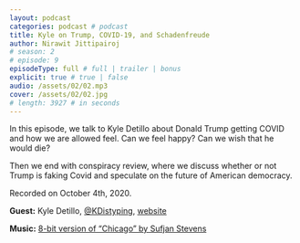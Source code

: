 ```yaml
---
layout: podcast
categories: podcast # podcast
title: Kyle on Trump, COVID-19, and Schadenfreude
author: Nirawit Jittipairoj
# season: 2
# episode: 9
episodeType: full # full | trailer | bonus
explicit: true # true | false
audio: /assets/02/02.mp3
cover: /assets/02/02.jpg
# length: 3927 # in seconds
---
```


In this episode, we talk to Kyle Detillo about Donald Trump getting COVID and how we are allowed feel. Can we feel happy? Can we wish that he would die? 

Then we end with conspiracy review, where we discuss whether or not Trump is faking Covid and speculate on the future of American democracy.

Recorded on October 4th, 2020.

**Guest:**
Kyle Detillo, [@KDistyping](https://twitter.com/KDistyping), [website](http://kyletypes.com/)

**Music:**
[8-bit version of “Chicago” by Sufjan Stevens](https://www.youtube.com/watch?v=_AgTLnEUKEY)